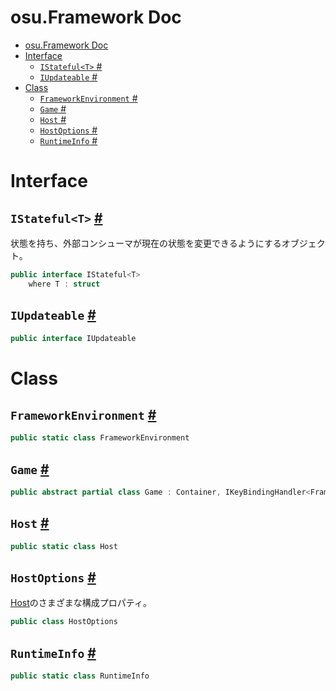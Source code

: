 # osu.Framework Doc
- [osu.Framework Doc](#osuframework-doc)
- [Interface](#interface)
  - [`IStateful<T>` #](#istatefult-)
  - [`IUpdateable` #](#iupdateable-)
- [Class](#class)
  - [`FrameworkEnvironment` #](#frameworkenvironment-)
  - [`Game` #](#game-)
  - [`Host` #](#host-)
  - [`HostOptions` #](#hostoptions-)
  - [`RuntimeInfo` #](#runtimeinfo-)

# Interface
## `IStateful<T>` [#](./IStateful.md)
状態を持ち、外部コンシューマが現在の状態を変更できるようにするオブジェクト。
```csharp
public interface IStateful<T>
    where T : struct
```

## `IUpdateable` [#](./IUpdateable.md)
```csharp
public interface IUpdateable
```


# Class
## `FrameworkEnvironment` [#](./FrameworkEnvironment.md)
```csharp
public static class FrameworkEnvironment
```

## `Game` [#](./Game.md)
```csharp
public abstract partial class Game : Container, IKeyBindingHandler<FrameworkAction>, IKeyBindingHandler<PlatformAction>, IHandleGlobalKeyboardInput
```

## `Host` [#](./Host.md)
```csharp
public static class Host
```

## `HostOptions` [#](./HostOptions.md)
[Host]()のさまざまな構成プロパティ。
```csharp
public class HostOptions
```

## `RuntimeInfo` [#](./RuntimeInfo.md)
```csharp
public static class RuntimeInfo
```